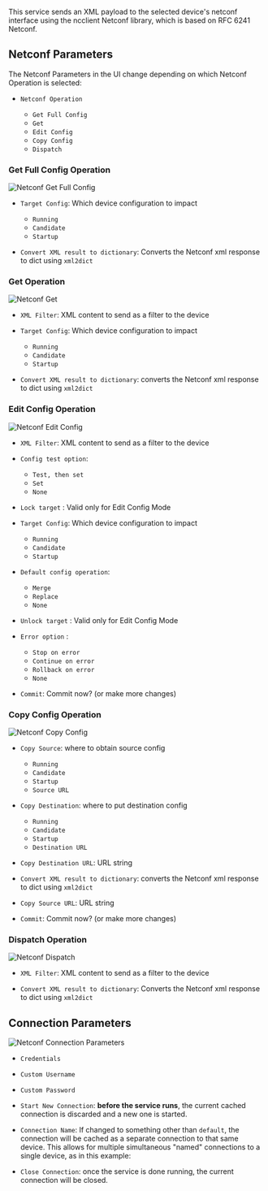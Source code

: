 This service sends an XML payload to the selected device's netconf interface
using the ncclient Netconf library, which is based on RFC 6241 Netconf.

## Netconf Parameters

The Netconf Parameters in the UI change depending on which Netconf Operation
is selected:

- `Netconf Operation`

    - `Get Full Config`
    - `Get`
    - `Edit Config`
    - `Copy Config`
    - `Dispatch`

### Get Full Config Operation

![Netconf Get Full Config](../../_static/automation/builtin_service_types/netconf_getfullconfig.png)

- `Target Config`: Which device configuration to impact

    - `Running`
    - `Candidate`
    - `Startup`

- `Convert XML result to dictionary`: Converts the Netconf xml response to dict
  using `xml2dict`

### Get Operation

![Netconf Get](../../_static/automation/builtin_service_types/netconf_get.png)

- `XML Filter`: XML content to send as a filter to the device

- `Target Config`: Which device configuration to impact

    - `Running`
    - `Candidate`
    - `Startup`

- `Convert XML result to dictionary`: converts the Netconf xml response to dict
  using `xml2dict`

### Edit Config Operation

![Netconf Edit Config](../../_static/automation/builtin_service_types/netconf_editconfig.png)

- `XML Filter`: XML content to send as a filter to the device

- `Config test option`: 

    - `Test, then set`
    - `Set`
    - `None`

- `Lock target` : Valid only for Edit Config Mode
   
- `Target Config`: Which device configuration to impact

    - `Running`
    - `Candidate`
    - `Startup`
    
- `Default config operation`:

    - `Merge`
    - `Replace`
    - `None`
    
- `Unlock target` : Valid only for Edit Config Mode

- `Error option` :

    - `Stop on error`
    - `Continue on error`
    - `Rollback on error`
    - `None`

- `Commit`: Commit now? (or make more changes)
    
### Copy Config Operation

![Netconf Copy Config](../../_static/automation/builtin_service_types/netconf_copyconfig.png)

- `Copy Source`: where to obtain source config

    - `Running`
    - `Candidate`
    - `Startup`
    - `Source URL`

- `Copy Destination`: where to put destination config

    - `Running`
    - `Candidate`
    - `Startup`
    - `Destination URL`

- `Copy Destination URL`: URL string

- `Convert XML result to dictionary`: converts the Netconf xml response to dict
  using `xml2dict`
  
- `Copy Source URL`: URL string

- `Commit`: Commit now? (or make more changes)

### Dispatch Operation

![Netconf Dispatch](../../_static/automation/builtin_service_types/netconf_dispatch.png)

- `XML Filter`: XML content to send as a filter to the device

- `Convert XML result to dictionary`: Converts the Netconf xml response to dict
  using `xml2dict`

## Connection Parameters

![Netconf Connection Parameters](../../_static/automation/builtin_service_types/netconf_connectionparameters.png)

- `Credentials`
- `Custom Username`
- `Custom Password`

- `Start New Connection`: **before the service runs**, the current
  cached connection is discarded and a new one is started.
    
- `Connection Name`: If changed to something other than `default`, the
  connection will be cached as a separate connection to that same device.
  This allows for multiple simultaneous "named" connections to a single
  device, as in this example:
    
- `Close Connection`: once the service is done running, the current
  connection will be closed.
